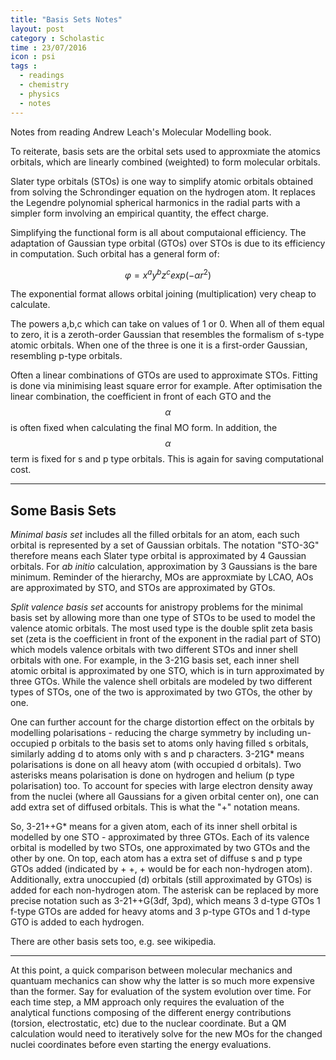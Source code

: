 ```yaml
---
title: "Basis Sets Notes"
layout: post
category : Scholastic
time : 23/07/2016
icon : psi
tags :
  - readings
  - chemistry
  - physics
  - notes
---
```

Notes from reading Andrew Leach's Molecular Modelling book.


To reiterate, basis sets are the orbital sets used to approxmiate the atomics orbitals, which are linearly combined (weighted) to form molecular orbitals.

Slater type orbitals (STOs) is one way to simplify atomic orbitals obtained from solving the Schrondinger equation on the hydrogen atom. It replaces the Legendre polynomial spherical harmonics in the radial parts with a simpler form involving an empirical quantity, the effect charge.

Simplifying the functional form is all about computaional efficiency. The adaptation of Gaussian type orbital (GTOs) over STOs is due to its efficiency in computation. Such orbital has a general form of:

$$ φ = x^ay^bz^c exp(-\alpha  r^2)$$

The exponential format allows orbital joining (multiplication) very cheap to calculate.

The powers a,b,c which can take on values of 1 or 0. When all of them equal to zero, it is a zeroth-order Gaussian that resembles the formalism of s-type atomic orbitals. When one of the three is one it is a first-order Gaussian, resembling p-type orbitals.

Often a linear combinations of GTOs are used to approximate STOs. Fitting is done via minimising least square error for example. After optimisation the linear combination, the coefficient in front of each GTO and the $$\alpha$$ is often fixed when calculating the final MO form. In addition, the $$\alpha$$ term is fixed for s and p type orbitals. This is again for saving computational cost.

---

## Some Basis Sets
*Minimal basis set* includes all the filled orbitals for an atom, each such orbital is represented by a set of Gaussian orbitals. The notation "STO-3G" therefore means each Slater type orbital is approximated by 4 Gaussian orbitals. For *ab initio* calculation, approximation by 3 Gaussians is the bare minimum. Reminder of the hierarchy, MOs are approxmiate by LCAO, AOs are approximated by STO, and STOs are approximated by GTOs.


*Split valence basis set* accounts for anistropy problems for the minimal basis set by allowing more than one type of STOs to be used to model the valence atomic orbitals. The most used type is the double split zeta basis set (zeta is the coefficient in front of the exponent in the radial part of STO) which models valence orbitals with two different STOs and inner shell orbitals with one. For example, in the 3-21G basis set, each inner shell atomic orbital is approximated by one STO, which is in turn approximated by three GTOs. While the valence shell orbitals are modeled by two different types of STOs, one of the two is approximated by two GTOs, the other by one.

One can further account for the charge distortion effect on the orbitals by modelling polarisations - reducing the charge symmetry by including un-occupied p orbitals to the basis set to atoms only having filled s orbitals, similarly adding d to atoms only with s and p characters. 3-21G* means polarisations is done on all heavy atom (with occupied d orbitals). Two asterisks means polarisation is done on hydrogen and helium (p type polarisation) too. To account for species with large electron density away from the nuclei (where all Gaussians for a given orbital center on), one can add extra set of diffused orbitals. This is what the "+" notation means.

So, 3-21++G* means for a given atom, each of its inner shell orbital is modelled by one STO - approximated by three GTOs. Each of its valence orbital is modelled by two STOs, one approximated by two GTOs and the other by one. On top, each atom has a extra set of diffuse s and p type GTOs added (indicated by + +, + would be for each non-hydrogen atom). Additionally, extra unoccupied (d) orbitals (still approximated by GTOs) is added for each non-hydrogen atom. The asterisk can be replaced by more precise notation such as 3-21++G(3df, 3pd), which means 3 d-type GTOs 1 f-type GTOs are added for heavy atoms and 3 p-type GTOs and 1 d-type GTO is added to each hydrogen.

There are other basis sets too, e.g. see wikipedia.

---

At this point, a quick comparison between molecular mechanics and quantuam mechanics can show why the latter is so much more expensive than the former. Say for evaluation of the system evolution over time. For each time step, a MM approach only requires the evaluation of the analytical functions composing of the different energy contributions (torsion, electrostatic, etc) due to the nuclear coordinate. But a QM calculation would need to iteratively solve for the new MOs for the changed nuclei coordinates before even starting the energy evaluations.
